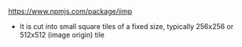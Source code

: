https://www.npmjs.com/package/jimp
<ul>
<li> It is cut into small square tiles of a fixed size, typically 256x256 or 512x512 (image origin) tile</li>
</ul>
